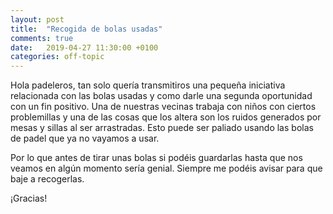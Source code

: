 ```yaml
---
layout: post
title:  "Recogida de bolas usadas"
comments: true
date:   2019-04-27 11:30:00 +0100
categories: off-topic
---
```


Hola padeleros, tan solo quería transmitiros una pequeña iniciativa relacionada con las bolas usadas
y como darle una segunda oportunidad con un fin positivo. Una de nuestras vecinas trabaja con niños con
ciertos problemillas y una de las cosas que los altera son los ruidos generados por mesas y sillas al
ser arrastradas. Esto puede ser paliado usando las bolas de padel que ya no vayamos a usar.

Por lo que antes de tirar unas bolas si podéis guardarlas hasta que nos veamos en algún momento sería genial.
Siempre me podéis avisar para que baje a recogerlas.

¡Gracias!
